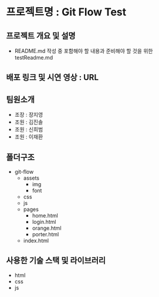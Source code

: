 # 프로젝트명 : Git Flow Test

## 프로젝트 개요 및 설명
* README.md 작성 중 포함해야 할 내용과 준비해야 할 것을 위한 testReadme.md

## 배포 링크 및 시연 영상 : URL

## 팀원소개
* 조장 : 장지영
* 조원 : 김진솔
* 조원 : 신희범
* 조원 : 이재환

## 폴더구조
  * git-flow
    - assets
      + img
      + font
    - css
    - js
    - pages
      + home.html
      + login.html
      + orange.html
      + porter.html
    - index.html

## 사용한 기술 스택 및 라이브러리
* html
* css
* js
